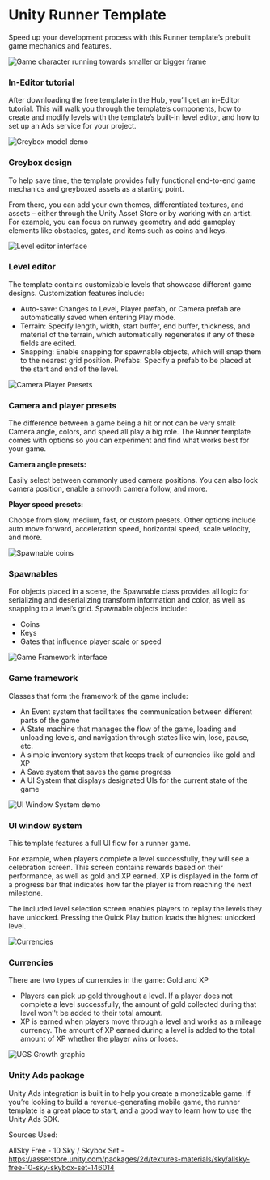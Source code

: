 
# Unity Runner Template

Speed up your development process with this Runner template’s prebuilt game mechanics and features.


![Game character running towards smaller or bigger frame](Docs/InEditor-Tutorial.webp)


### In-Editor tutorial

After downloading the free template in the Hub, you’ll get an in-Editor tutorial. This will walk you through the template’s components, how to create and modify levels with the template’s built-in level editor, and how to set up an Ads service for your project.

![Greybox model demo](Docs/InEditor-Tutorial.webp)

### Greybox design

To help save time, the template provides fully functional end-to-end game mechanics and greyboxed assets as a starting point.

From there, you can add your own themes, differentiated textures, and assets – either through the Unity Asset Store or by working with an artist. For example, you can focus on runway geometry and add gameplay elements like obstacles, gates, and items such as coins and keys.

![Level editor interface](Docs/Greybox.webp)

### Level editor

The template contains customizable levels that showcase different game designs. Customization features include:

* Auto-save: Changes to Level, Player prefab, or Camera prefab are automatically saved when entering Play mode.
* Terrain: Specify length, width, start buffer, end buffer, thickness, and material of the terrain, which automatically regenerates if any of these fields are edited.
* Snapping: Enable snapping for spawnable objects, which will snap them to the nearest grid position.
    Prefabs: Specify a prefab to be placed at the start and end of the level.

![Camera Player Presets](Docs/Camera-PlayerPresets.webp)

### Camera and player presets

The difference between a game being a hit or not can be very small: Camera angle, colors, and speed all play a big role. The Runner template comes with options so you can experiment and find what works best for your game.

**Camera angle presets:**

Easily select between commonly used camera positions. You can also lock camera position, enable a smooth camera follow, and more.

**Player speed presets:**

Choose from slow, medium, fast, or custom presets. Other options include auto move forward, acceleration speed, horizontal speed, scale velocity, and more.

![Spawnable coins](Docs/Spawnables.webp)

### Spawnables

For objects placed in a scene, the Spawnable class provides all logic for serializing and deserializing transform information and color, as well as snapping to a level’s grid. Spawnable objects include:

* Coins
* Keys
* Gates that influence player scale or speed

![Game Framework interface](Docs/GameFramework.webp)

### Game framework

Classes that form the framework of the game include:

* An Event system that facilitates the communication between different parts of the game
* A State machine that manages the flow of the game, loading and unloading levels, and navigation through states like win, lose, pause, etc.
* A simple inventory system that keeps track of currencies like gold and XP 
* A Save system that saves the game progress
* A UI System that displays designated UIs for the current state of the game

![UI Window System demo](Docs/UI-WindowSystem.webp)

### UI window system

This template features a full UI flow for a runner game. 

For example, when players complete a level successfully, they will see a celebration screen. This screen contains rewards based on their performance, as well as gold and XP earned. XP is displayed in the form of a progress bar that indicates how far the player is from reaching the next milestone.

The included level selection screen enables players to replay the levels they have unlocked. Pressing the Quick Play button loads the highest unlocked level.

![Currencies](Docs/Currencies.webp)

### Currencies

There are two types of currencies in the game: Gold and XP

* Players can pick up gold throughout a level. If a player does not complete a level successfully, the amount of gold collected during that level won’'t be added to their total amount.
* XP is earned when players move through a level and works as a mileage currency. The amount of XP earned during a level is added to the total amount of XP whether the player wins or loses.


![UGS Growth graphic](Docs/UGS.webp)
### Unity Ads package

Unity Ads integration is built in to help you create a monetizable game. If you’re looking to build a revenue-generating mobile game, the runner template is a great place to start, and a good way to learn how to use the Unity Ads SDK.


Sources Used:

AllSky Free - 10 Sky / Skybox Set - https://assetstore.unity.com/packages/2d/textures-materials/sky/allsky-free-10-sky-skybox-set-146014
